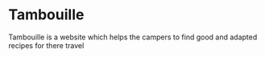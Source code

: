 # Tambouille
Tambouille is a website which helps the campers to find good and adapted recipes for there travel 
